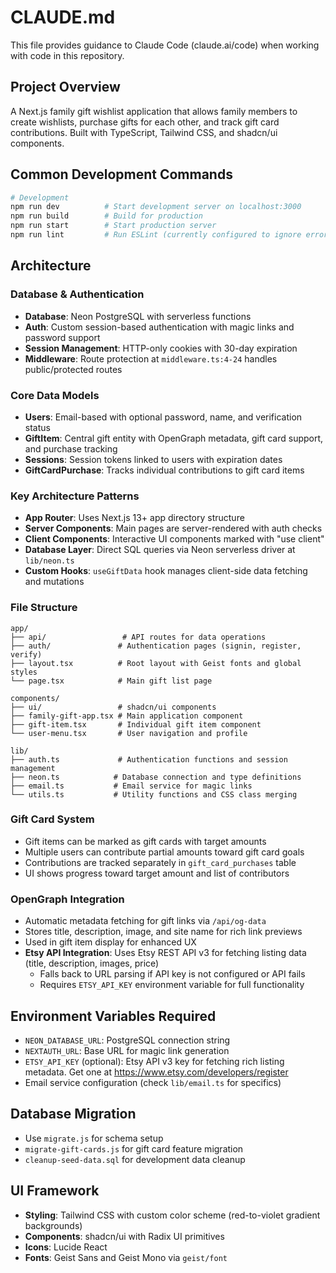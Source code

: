 # CLAUDE.md

This file provides guidance to Claude Code (claude.ai/code) when working with code in this repository.

## Project Overview

A Next.js family gift wishlist application that allows family members to create wishlists, purchase gifts for each other, and track gift card contributions. Built with TypeScript, Tailwind CSS, and shadcn/ui components.

## Common Development Commands

```bash
# Development
npm run dev          # Start development server on localhost:3000
npm run build        # Build for production
npm run start        # Start production server
npm run lint         # Run ESLint (currently configured to ignore errors)
```

## Architecture

### Database & Authentication
- **Database**: Neon PostgreSQL with serverless functions
- **Auth**: Custom session-based authentication with magic links and password support
- **Session Management**: HTTP-only cookies with 30-day expiration
- **Middleware**: Route protection at `middleware.ts:4-24` handles public/protected routes

### Core Data Models
- **Users**: Email-based with optional password, name, and verification status
- **GiftItem**: Central gift entity with OpenGraph metadata, gift card support, and purchase tracking
- **Sessions**: Session tokens linked to users with expiration dates
- **GiftCardPurchase**: Tracks individual contributions to gift card items

### Key Architecture Patterns
- **App Router**: Uses Next.js 13+ app directory structure
- **Server Components**: Main pages are server-rendered with auth checks
- **Client Components**: Interactive UI components marked with "use client"
- **Database Layer**: Direct SQL queries via Neon serverless driver at `lib/neon.ts`
- **Custom Hooks**: `useGiftData` hook manages client-side data fetching and mutations

### File Structure
```
app/
├── api/                 # API routes for data operations
├── auth/               # Authentication pages (signin, register, verify)
├── layout.tsx          # Root layout with Geist fonts and global styles
└── page.tsx            # Main gift list page

components/
├── ui/                 # shadcn/ui components
├── family-gift-app.tsx # Main application component
├── gift-item.tsx       # Individual gift item component
└── user-menu.tsx       # User navigation and profile

lib/
├── auth.ts             # Authentication functions and session management
├── neon.ts            # Database connection and type definitions
├── email.ts           # Email service for magic links
└── utils.ts           # Utility functions and CSS class merging
```

### Gift Card System
- Gift items can be marked as gift cards with target amounts
- Multiple users can contribute partial amounts toward gift card goals
- Contributions are tracked separately in `gift_card_purchases` table
- UI shows progress toward target amount and list of contributors

### OpenGraph Integration
- Automatic metadata fetching for gift links via `/api/og-data`
- Stores title, description, image, and site name for rich link previews
- Used in gift item display for enhanced UX
- **Etsy API Integration**: Uses Etsy REST API v3 for fetching listing data (title, description, images, price)
  - Falls back to URL parsing if API key is not configured or API fails
  - Requires `ETSY_API_KEY` environment variable for full functionality

## Environment Variables Required
- `NEON_DATABASE_URL`: PostgreSQL connection string
- `NEXTAUTH_URL`: Base URL for magic link generation
- `ETSY_API_KEY` (optional): Etsy API v3 key for fetching rich listing metadata. Get one at https://www.etsy.com/developers/register
- Email service configuration (check `lib/email.ts` for specifics)

## Database Migration
- Use `migrate.js` for schema setup
- `migrate-gift-cards.js` for gift card feature migration
- `cleanup-seed-data.sql` for development data cleanup

## UI Framework
- **Styling**: Tailwind CSS with custom color scheme (red-to-violet gradient backgrounds)
- **Components**: shadcn/ui with Radix UI primitives
- **Icons**: Lucide React
- **Fonts**: Geist Sans and Geist Mono via `geist/font`